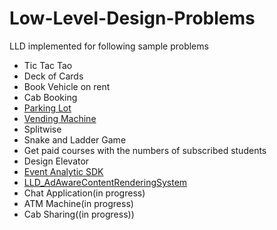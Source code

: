 # Low-Level-Design-Problems
LLD implemented for following sample problems
- Tic Tac Tao
- Deck of Cards
- Book Vehicle on rent
- Cab Booking
- [Parking Lot](https://github.com/darshna22/Low-Level-Design-Problems/blob/main/problems/multi_level_parking_lot.md)
- [Vending Machine](https://github.com/darshna22/Low-Level-Design-Problems/blob/main/problems/vending_machine_lld.md)
- Splitwise
- Snake and Ladder Game
- Get paid courses with the numbers of subscribed students
- Design Elevator
- [Event Analytic SDK](https://github.com/darshna22/Low-Level-Design-Problems/edit/main/problems/analytics_platform_sdk.md)
- [LLD_AdAwareContentRenderingSystem](https://github.com/darshna22/Low-Level-Design-Problems/blob/main/problems/adsAwareContentRenderingSystem.md)
- Chat Application(in progress)
- ATM Machine(in progress)
- Cab Sharing((in progress))
